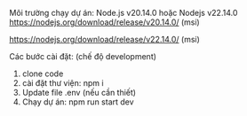 Môi trường chạy dự án: Node.js v20.14.0 hoặc Nodejs v22.14.0
https://nodejs.org/download/release/v20.14.0/  (msi)

https://nodejs.org/download/release/v22.14.0/  (msi)

Các bước cài đặt: (chế độ development)

1. clone code
2. cài đặt thư viện: npm i
3. Update file .env (nếu cần thiết)
4. Chạy dự án: npm run start dev
